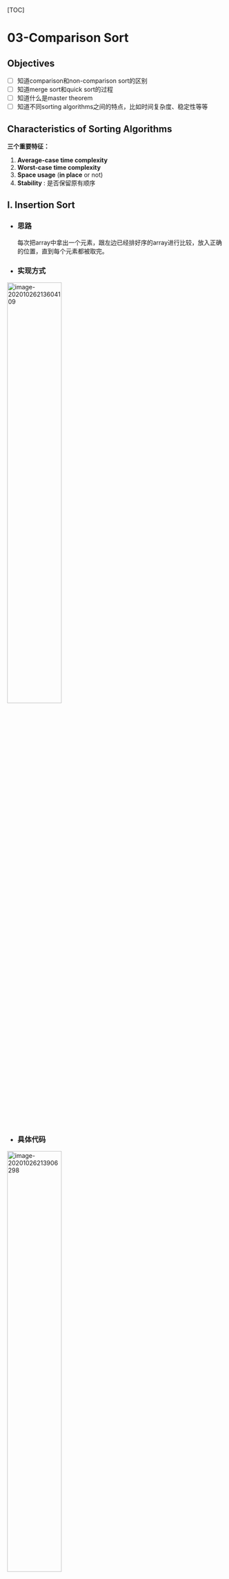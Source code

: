 [TOC]



# 03-Comparison Sort

## Objectives

- [ ] 知道comparison和non-comparison sort的区别
- [ ] 知道merge sort和quick sort的过程
- [ ] 知道什么是master theorem
- [ ] 知道不同sorting algorithms之间的特点，比如时间复杂度、稳定性等等

## Characteristics of Sorting Algorithms

**三个重要特征：**

1. **Average-case time complexity**
2. **Worst-case time complexity**
3. **Space usage** (**in place** or not)
4. **Stability** : 是否保留原有顺序



## I. Insertion Sort

- ### 思路

  ​		每次把array中拿出一个元素，跟左边已经排好序的array进行比较，放入正确的位置，直到每个元素都被取完。

- ### 实现方式

<img src="03-Comparison Sort.assets/image-20201026213604109.png" alt="image-20201026213604109" width="50%" />

- ### 具体代码

<img src="03-Comparison Sort.assets/image-20201026213906298.png" alt="image-20201026213906298" width="50%;" />

- ### 特性分析

  - **时间复杂度**：==$O(n^2)$==, 因为对于每个元素都要挑出来，再与前面已经排好的进行比较，所以n*n
  - **是否In place?** ==是==，因为每次只拿出一个元素进行比较，$O(1)$ additional memory.
  - **Stability:** ==是==，因为没有涉及到swap，而且取出牌有先后顺序，所以当两个元素有相同key的时候相对顺序不变，自己设置只有当严格小于时才放入某个元素前。

  

## II. Selection sort

- ### 思路

  ​		左边是已经排好序的数列, 每次从右边找出最小的元素,放到左边数列最后一个.

- ### 实现方式

<img src="03-Comparison Sort.assets/image-20201027121934576.png" alt="image-20201027121934576" width="50%;" />

- ### 具体代码

<img src="03-Comparison Sort.assets/image-20201027122443411.png" alt="image-20201027122443411" width="50%;" />

- ### 特性分析
  - **时间复杂度**：==$O(n^2)$==, 因为对于每个被挑出来的元素都要经历一遍linear scan, 所以是n*n; 同时worst case与best case都是$n^2$
  - **是否In place?** ==否==，因为需要一个额外的array来存放已经排好序的元素.
  - **Stability:** ==否==，因为涉及到swap.



## III. Bubble Sort

- ### 思路

  ​		对于数列遍历一遍,如果下一个元素小于当前元素,那么交换两者位置,直到数列末尾. 所以通过这种方式,每一次遍历结束都能够找到数列中最大/最小的元素,接着从再对剩下的进行bubble sort遍历.

- ### 具体代码

<img src="03-Comparison Sort.assets/image-20201027123731520.png" alt="image-20201027123731520" width="50%;" />

- ### 特性分析

  - **时间复杂度**：==$O(n^2)$==, 因为对于每个被挑出来的元素都要经历一遍与数列中剩下元素的比较bubble交换, 所以是n*n; 同时worst case与best case都是$n^2$
  - **是否In place?** ==是==，因为只是swap,不需要用到额外空间 (相比selection sort, bubble sort的思路相同,每次都是找出一个最小的放到最后,但是这个过程是通过swap来实现).
  - **Stability:** ==是==，因为自己可以定义swap的方法,而且每次只是跟自己的邻居交换.



## IV. Merge sort

- ### 思路

  ​		通过递归把数列打散成单个元素,然后在一步步返回的时候merge.

- ### 实现方式

<img src="03-Comparison Sort.assets/image-20201027124401454.png" alt="image-20201027124401454" width ="50%;" />

- ### 具体代码

<img src="03-Comparison Sort.assets/image-20201027124737997.png" alt="image-20201027124737997" width="50%;" />

<img src="03-Comparison Sort.assets/image-20201027124813295.png" alt="image-20201027124813295" width="50%;" />

- ### 特性分析

  - **时间复杂度**：==$O(n\log n)$==, 在每个merge的过程中,复杂度是$O(sizeA + sizeB)$,因为我们不需要移除元素,A 和B都是已经排好序的,所以只需要一个指针来指出最小的那个元素append就可以了.在函数调用的过程中, 递归调用, 所以复杂度等于$T(N) = 2\times T(N/2)+ O(N)$. 其中$O(N)$是merge的复杂度.解出最终总体时间复杂度是$O(n\log n)$
  - **是否In place?** ==否==，每次merge的时候我们都需要一个左array和右array进行merge,然后返回一个左+右的结果.
  - **Stability:** ==是==，因为在merge的时候,在左边的一直在左边,相对位置一直没有发生变化.



## V. Quick Sort

- ### 思路:

  ​		类似于merge sort,都是采用分治(divide and conquer)思想, 每次在调用partition函数,选择出一个pivot放到正确位置(pivot左边的元素都小于等于pivot, 右边的都大于pivot). 然后再对pivot左边所有元素quick sort, 对右边所有元素quick sort.

- ### 实现方式:

<img src="03-Comparison Sort.assets/image-20201027130403934.png" alt="image-20201027130403934" width="50%;" />

 **⚠️但是在partition这部分有两种: In place or Not In place的实现方法⬇️**

****

#### Extra-Place partitioning

- ##### 思路

<img src="03-Comparison Sort.assets/image-20201027130735565.png" alt="image-20201027130735565" width="50%;" />

- ##### 代码实现

<img src="03-Comparison Sort.assets/image-20201027130928338.png" alt="image-20201027130928338" width="50%;" />

- ##### 简要说明:

  ​	因为每次把pivot放到正确位置都需要两个sub-array,所以需要额外空间

****

#### In-Place Partitioning

- ##### 思路

  ​	找到pivot以后从左右两边同时开始搜索,直到左边哨兵找到比当前pivot大,右边哨兵找到比当前pivot小的元素,且左哨兵的位置在右哨兵的左边(说明两个元素的位置错了),那么交换两个元素.

<img src="03-Comparison Sort.assets/image-20201027131431635.png" alt="image-20201027131431635" width="50%;" />

- ##### 代码实现

<img src="03-Comparison Sort.assets/image-20201027131318612.png" alt="image-20201027131318612" width="50%;" />

- ##### 简要说明:

  ​	因为每次把pivot放到正确位置是通过交换来实现的,所以不需要额外空间

****

- ### Quick sort代码实现

<img src="03-Comparison Sort.assets/image-20201027131809626.png" alt="image-20201027131809626" width="50%;" />

⚠️无论是in-place还是non-inlace,调用的时候都是一样的,只是在partitioning的部分有所不同.



- ### 特性分析

  ​		在每个partioning的过程中,时间复杂度都是$O(N)$,因为只是指针遍历一遍,然后交换元素. 所以整体的时间复杂度是$T(N) = T(LeftSz) + T(RightSz) + O(N)$.所以当worst case的时候,如果每次选中的pivot都是当前最小元素时, $T(RightSz)$始终为0, 总体复杂度为$O(N^2)$.

<img src="03-Comparison Sort.assets/image-20201027132419211.png" alt="image-20201027132419211" width="50%;" />

​				而从平均角度, 每次pivot都刚好把array分成两部分, 那么复杂度跟merge sort是相同的.

<img src="03-Comparison Sort.assets/image-20201027132540673.png" alt="image-20201027132540673" width="50%;" />

**⚠️与merge sort的比较:**

​				merge sort是先分成小的,再通过比较合并成大的;

​				quick sort是先把大的比较好, 左右分配成正确的再分别对左右进行sort.

**⚠️与insertion sort的比较:**

​				在array的size比较小的时候, insertion sort的速度比quick sort更快.

****



## Comparison Sort总结:

<img src="03-Comparison Sort.assets/image-20201027133037364.png" alt="image-20201027133037364" width="50%;" />

**⚠️是否能够比$O(n\log n)$复杂度更低?**

​				答: ==不能==, 基于pairwise比较低复杂度都是$\Omega (N\log N)$

<img src="03-Comparison Sort.assets/image-20201027133338746.png" alt="image-20201027133338746" width="50%;" />



## 重要知识点：Master Method

<img src="03-Comparison Sort.assets/image-20201027135825684.png" alt="image-20201027135825684" width="50%" />


